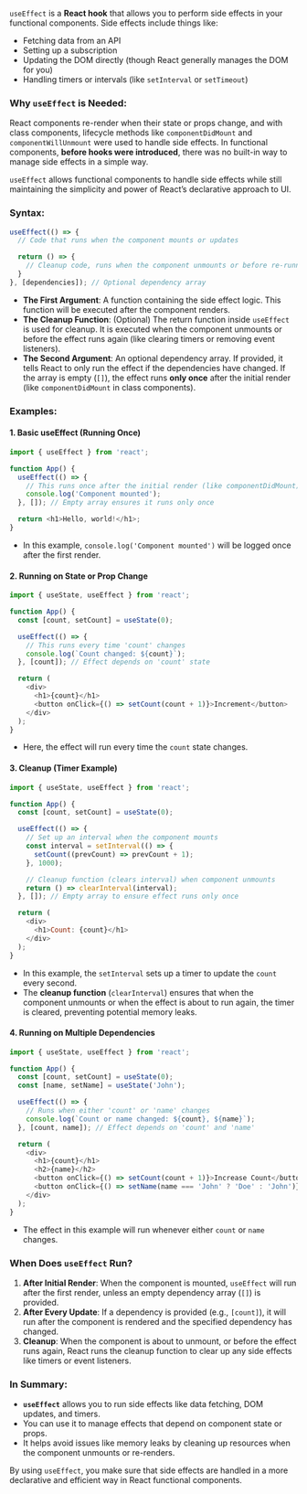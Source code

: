 `useEffect` is a **React hook** that allows you to perform side effects in your functional components. Side effects include things like:

- Fetching data from an API
- Setting up a subscription
- Updating the DOM directly (though React generally manages the DOM for you)
- Handling timers or intervals (like `setInterval` or `setTimeout`)

### Why `useEffect` is Needed:
React components re-render when their state or props change, and with class components, lifecycle methods like `componentDidMount` and `componentWillUnmount` were used to handle side effects. In functional components, **before hooks were introduced**, there was no built-in way to manage side effects in a simple way.

`useEffect` allows functional components to handle side effects while still maintaining the simplicity and power of React’s declarative approach to UI.

### Syntax:

```javascript
useEffect(() => {
  // Code that runs when the component mounts or updates

  return () => {
    // Cleanup code, runs when the component unmounts or before re-running the effect
  }
}, [dependencies]); // Optional dependency array
```

- **The First Argument**: A function containing the side effect logic. This function will be executed after the component renders.
- **The Cleanup Function**: (Optional) The return function inside `useEffect` is used for cleanup. It is executed when the component unmounts or before the effect runs again (like clearing timers or removing event listeners).
- **The Second Argument**: An optional dependency array. If provided, it tells React to only run the effect if the dependencies have changed. If the array is empty (`[]`), the effect runs **only once** after the initial render (like `componentDidMount` in class components).

### Examples:

#### 1. **Basic useEffect (Running Once)**

```javascript
import { useEffect } from 'react';

function App() {
  useEffect(() => {
    // This runs once after the initial render (like componentDidMount)
    console.log('Component mounted');
  }, []); // Empty array ensures it runs only once

  return <h1>Hello, world!</h1>;
}
```

- In this example, `console.log('Component mounted')` will be logged once after the first render.

#### 2. **Running on State or Prop Change**

```javascript
import { useState, useEffect } from 'react';

function App() {
  const [count, setCount] = useState(0);

  useEffect(() => {
    // This runs every time 'count' changes
    console.log(`Count changed: ${count}`);
  }, [count]); // Effect depends on 'count' state

  return (
    <div>
      <h1>{count}</h1>
      <button onClick={() => setCount(count + 1)}>Increment</button>
    </div>
  );
}
```

- Here, the effect will run every time the `count` state changes.

#### 3. **Cleanup (Timer Example)**

```javascript
import { useState, useEffect } from 'react';

function App() {
  const [count, setCount] = useState(0);

  useEffect(() => {
    // Set up an interval when the component mounts
    const interval = setInterval(() => {
      setCount((prevCount) => prevCount + 1);
    }, 1000);

    // Cleanup function (clears interval) when component unmounts
    return () => clearInterval(interval);
  }, []); // Empty array to ensure effect runs only once

  return (
    <div>
      <h1>Count: {count}</h1>
    </div>
  );
}
```

- In this example, the `setInterval` sets up a timer to update the `count` every second.
- The **cleanup function** (`clearInterval`) ensures that when the component unmounts or when the effect is about to run again, the timer is cleared, preventing potential memory leaks.

#### 4. **Running on Multiple Dependencies**

```javascript
import { useState, useEffect } from 'react';

function App() {
  const [count, setCount] = useState(0);
  const [name, setName] = useState('John');

  useEffect(() => {
    // Runs when either 'count' or 'name' changes
    console.log(`Count or name changed: ${count}, ${name}`);
  }, [count, name]); // Effect depends on 'count' and 'name'

  return (
    <div>
      <h1>{count}</h1>
      <h2>{name}</h2>
      <button onClick={() => setCount(count + 1)}>Increase Count</button>
      <button onClick={() => setName(name === 'John' ? 'Doe' : 'John')}>Toggle Name</button>
    </div>
  );
}
```

- The effect in this example will run whenever either `count` or `name` changes.

### When Does `useEffect` Run?

1. **After Initial Render**: When the component is mounted, `useEffect` will run after the first render, unless an empty dependency array (`[]`) is provided.
2. **After Every Update**: If a dependency is provided (e.g., `[count]`), it will run after the component is rendered and the specified dependency has changed.
3. **Cleanup**: When the component is about to unmount, or before the effect runs again, React runs the cleanup function to clear up any side effects like timers or event listeners.

### In Summary:
- **`useEffect`** allows you to run side effects like data fetching, DOM updates, and timers.
- You can use it to manage effects that depend on component state or props.
- It helps avoid issues like memory leaks by cleaning up resources when the component unmounts or re-renders.

By using `useEffect`, you make sure that side effects are handled in a more declarative and efficient way in React functional components.